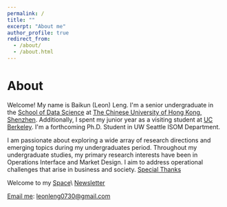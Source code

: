 ```yaml
---
permalink: /
title: ""
excerpt: "About me"
author_profile: true
redirect_from: 
  - /about/
  - /about.html
---
```


About 
======
Welcome! My name is Baikun (Leon) Leng. I'm a senior undergraduate in the [School of Data Science](https://sds.cuhk.edu.cn/en) at [The Chinese University of Hong Kong, Shenzhen](https://www.cuhk.edu.cn/en). Additionally, I spent my junior year as a visiting student at [UC Berkeley](https://www.berkeley.edu/). I'm a forthcoming Ph.D. Student in UW Seattle ISOM Department.

I am passionate about exploring a wide array of research directions and emerging topics during my undergraduates period. Throughout my undergraduate studies, my primary research interests have been in Operations Interface and Market Design. I aim to address operational challenges that arise in business and society. [Special Thanks](https://docs.google.com/document/d/1OgV9CTCBdbvIVUikvdCwGaxfAh6RPsVJR44k_E-LcNc/edit)<br>

Welcome to my [Space](https://baikunleng.notion.site/Leon-s-Space-0de5b2c29c5c4425b6a45642721ad896)\ [Newsletter](https://leonleng.substack.com/)<br>

[Email me](mailto:leonleng0730@gmail.com): leonleng0730@gmail.com


